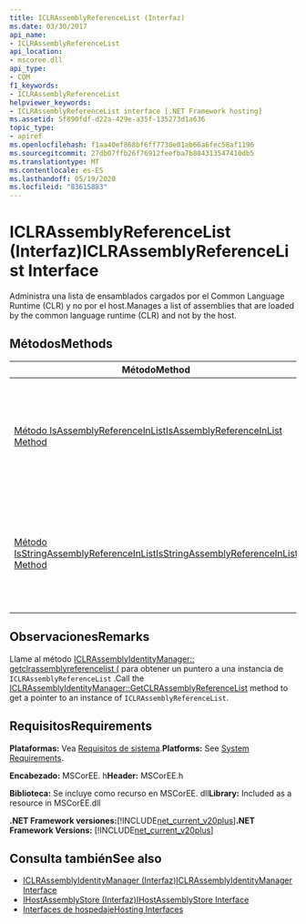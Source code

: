 ```yaml
---
title: ICLRAssemblyReferenceList (Interfaz)
ms.date: 03/30/2017
api_name:
- ICLRAssemblyReferenceList
api_location:
- mscoree.dll
api_type:
- COM
f1_keywords:
- ICLRAssemblyReferenceList
helpviewer_keywords:
- ICLRAssemblyReferenceList interface [.NET Framework hosting]
ms.assetid: 5f890fdf-d22a-429e-a35f-135273d1a636
topic_type:
- apiref
ms.openlocfilehash: f1aa40ef868bf6ff7730e01ab66a6fec58af1196
ms.sourcegitcommit: 27db07ffb26f76912feefba7b884313547410db5
ms.translationtype: MT
ms.contentlocale: es-ES
ms.lasthandoff: 05/19/2020
ms.locfileid: "83615883"
---
```

# <a name="iclrassemblyreferencelist-interface"></a><span data-ttu-id="94605-102">ICLRAssemblyReferenceList (Interfaz)</span><span class="sxs-lookup"><span data-stu-id="94605-102">ICLRAssemblyReferenceList Interface</span></span>
<span data-ttu-id="94605-103">Administra una lista de ensamblados cargados por el Common Language Runtime (CLR) y no por el host.</span><span class="sxs-lookup"><span data-stu-id="94605-103">Manages a list of assemblies that are loaded by the common language runtime (CLR) and not by the host.</span></span>  
  
## <a name="methods"></a><span data-ttu-id="94605-104">Métodos</span><span class="sxs-lookup"><span data-stu-id="94605-104">Methods</span></span>  
  
|<span data-ttu-id="94605-105">Método</span><span class="sxs-lookup"><span data-stu-id="94605-105">Method</span></span>|<span data-ttu-id="94605-106">Descripción</span><span class="sxs-lookup"><span data-stu-id="94605-106">Description</span></span>|  
|------------|-----------------|  
|[<span data-ttu-id="94605-107">Método IsAssemblyReferenceInList</span><span class="sxs-lookup"><span data-stu-id="94605-107">IsAssemblyReferenceInList Method</span></span>](iclrassemblyreferencelist-isassemblyreferenceinlist-method.md)|<span data-ttu-id="94605-108">Obtiene un valor que indica si el puntero proporcionado hace referencia a un ensamblado de la lista.</span><span class="sxs-lookup"><span data-stu-id="94605-108">Gets a value that indicates whether the supplied pointer references an assembly in the list.</span></span>|  
|[<span data-ttu-id="94605-109">Método IsStringAssemblyReferenceInList</span><span class="sxs-lookup"><span data-stu-id="94605-109">IsStringAssemblyReferenceInList Method</span></span>](iclrassemblyreferencelist-isstringassemblyreferenceinlist-method.md)|<span data-ttu-id="94605-110">Obtiene un valor que indica si el nombre proporcionado coincide con el nombre de un ensamblado de la lista.</span><span class="sxs-lookup"><span data-stu-id="94605-110">Gets a value that indicates whether the supplied name matches the name of an assembly in the list.</span></span>|  
  
## <a name="remarks"></a><span data-ttu-id="94605-111">Observaciones</span><span class="sxs-lookup"><span data-stu-id="94605-111">Remarks</span></span>  
 <span data-ttu-id="94605-112">Llame al método [ICLRAssemblyIdentityManager:: getclrassemblyreferencelist (](iclrassemblyidentitymanager-getclrassemblyreferencelist-method.md) para obtener un puntero a una instancia de `ICLRAssemblyReferenceList` .</span><span class="sxs-lookup"><span data-stu-id="94605-112">Call the [ICLRAssemblyIdentityManager::GetCLRAssemblyReferenceList](iclrassemblyidentitymanager-getclrassemblyreferencelist-method.md) method to get a pointer to an instance of `ICLRAssemblyReferenceList`.</span></span>  
  
## <a name="requirements"></a><span data-ttu-id="94605-113">Requisitos</span><span class="sxs-lookup"><span data-stu-id="94605-113">Requirements</span></span>  
 <span data-ttu-id="94605-114">**Plataformas:** Vea [Requisitos de sistema](../../get-started/system-requirements.md).</span><span class="sxs-lookup"><span data-stu-id="94605-114">**Platforms:** See [System Requirements](../../get-started/system-requirements.md).</span></span>  
  
 <span data-ttu-id="94605-115">**Encabezado:** MSCorEE. h</span><span class="sxs-lookup"><span data-stu-id="94605-115">**Header:** MSCorEE.h</span></span>  
  
 <span data-ttu-id="94605-116">**Biblioteca:** Se incluye como recurso en MSCorEE. dll</span><span class="sxs-lookup"><span data-stu-id="94605-116">**Library:** Included as a resource in MSCorEE.dll</span></span>  
  
 <span data-ttu-id="94605-117">**.NET Framework versiones:**[!INCLUDE[net_current_v20plus](../../../../includes/net-current-v20plus-md.md)]</span><span class="sxs-lookup"><span data-stu-id="94605-117">**.NET Framework Versions:** [!INCLUDE[net_current_v20plus](../../../../includes/net-current-v20plus-md.md)]</span></span>  
  
## <a name="see-also"></a><span data-ttu-id="94605-118">Consulta también</span><span class="sxs-lookup"><span data-stu-id="94605-118">See also</span></span>

- [<span data-ttu-id="94605-119">ICLRAssemblyIdentityManager (Interfaz)</span><span class="sxs-lookup"><span data-stu-id="94605-119">ICLRAssemblyIdentityManager Interface</span></span>](iclrassemblyidentitymanager-interface.md)
- [<span data-ttu-id="94605-120">IHostAssemblyStore (Interfaz)</span><span class="sxs-lookup"><span data-stu-id="94605-120">IHostAssemblyStore Interface</span></span>](ihostassemblystore-interface.md)
- [<span data-ttu-id="94605-121">Interfaces de hospedaje</span><span class="sxs-lookup"><span data-stu-id="94605-121">Hosting Interfaces</span></span>](hosting-interfaces.md)
